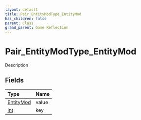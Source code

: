 ```yaml
---
layout: default
title: Pair_EntityModType_EntityMod
has_children: false
parent: Class
grand_parent: Game Reflection
---
```

# Pair_EntityModType_EntityMod
Description 

## Fields

| Type | Name |
|:----------|:--------------|
| [EntityMod](/riftbreaker-wiki/docs/game-reflection/classes/entity_mod/) | value |
| [int](/riftbreaker-wiki/docs/game-reflection/enums/int/) | key |

